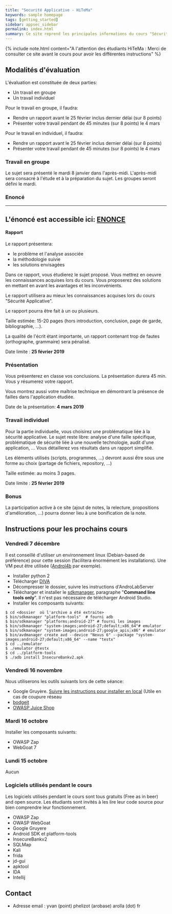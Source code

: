 ```yaml
---
title: "Securité Applicative - HiTeMa"
keywords: sample homepage
tags: [getting_started]
sidebar: appsec_sidebar
permalink: index.html
summary: Ce site reprend les principales informations du cours "Sécurité Applicative" à HiTeMa ainsi que les instructions pour les cours
---
```


{% include note.html content="A l'attention des étudiants HiTeMa : Merci de consulter ce site avant le cours pour avoir les différentes instructions" %}

## Modalités d'évaluation

L'évaluation est constituée de deux parties:
 - Un travail en groupe
 - Un travail individuel

Pour le travail en groupe, il faudra:
 - Rendre un rapport avant le 25 février inclus dernier délai (sur 8 points)
 - Présenter votre travail pendant de 45 minutes (sur 8 points) le 4 mars 

Pour le travail en individuel, il faudra:
 - Rendre un rapport avant le 25 février inclus dernier délai (sur 8 points)
 - Présenter votre travail pendant de 45 minutes (sur 8 points) le 4 mars

### Travail en groupe

Le sujet sera présenté le mardi 8 janvier dans l'après-midi. L'après-midi sera consacré à l'étude et à la préparation du sujet.
Les groupes seront défini le mardi.

### Enoncé

---
L'énoncé est accessible ici: [ENONCE](pdf/enonce-audit-minizon.pdf)
---

#### Rapport

Le rapport présentera:
 - le problème et l'analyse associée
 - la méthodologie suivie
 - les solutions envisagées

Dans ce rapport, vous étudierez le sujet proposé. Vous mettrez en oeuvre les connaissances acquises lors du cours.
Vous proposerez des solutions en mettant en avant les avantages et les inconvénients.

Le rapport utilisera au mieux les connaissances acquises lors du cours "Sécurité Applicative".

Le rapport pourra être fait à un ou plusieurs.

Taille estimée: 15-20 pages (hors introduction, conclusion, page de garde, bibliographie, ...).

La qualité de l'écrit étant importante, un rapport contenant trop de fautes (orthographe, grammaire) sera pénalisé.


Date limite : **25 février 2019**

### Présentation

Vous présenterez en classe vos conclusions. La présentation durera 45 min.
Vous y résumerez votre rapport. 

Vous montrez aussi votre maîtrise technique en démontrant la présence de failles dans l'application étudiée.

Date de la présentation: **4 mars 2019**

### Travail individuel

Pour la partie individuelle, vous choisirez une problématique liée à la sécurité applicative.
Le sujet reste libre: analyse d'une faille spécifique, problématique de sécurité liée à une nouvelle technologie,
audit d'une application, ... Vous détaillerez vos résultats dans un rapport simplifié.

Les éléments utilisés (scripts, programmes, ...) devront aussi ếtre sous une forme au choix (partage de fichiers, repository, ...)

Taille estimée: au moins 3 pages.

Date limite : **25 février 2019**

### Bonus

La participation active à ce site (ajout de notes, la relecture, propositions d'amélioration, ...)
pourra donner lieu à une bonification de la note.

## Instructions pour les prochains cours

### Vendredi 7 décembre

Il est conseillé d'utiliser un environnement linux (Debian-based de préférence) pour cette session (facilitera énormément les installations). 
Une VM peut être utilisée ([Androl4b](https://github.com/sh4hin/Androl4b) par exemple).
 - Installer python 2
 - Télécharger [DIVA](https://github.com/cotonne/appsec-hitema/releases/download/0/diva.apk)
 - Décompresser le dossier, suivre les instructions d'AndroLabServer
 - Télécharger et installer le [sdkmanager](https://developer.android.com/studio/), paragraphe "**Command line tools only**". Il n'est pas nécessaire de télécharger Android Studio.
 - Installer les composants suivants:

```
$ cd <dossier  où l'archive a été extraite>
$ bin/sdkmanager "platform-tools"  # fourni adb
$ bin/sdkmanager "platforms;android-27" # fourni les images
$ bin/sdkmanager "system-images;android-27;default;x86_64"# emulator
$ bin/sdkmanager "system-images;android-27;google_apis;x86" # emulator
$ bin/avdmanager create avd --device "Nexus 6" --package "system-images;android-27;default;x86_64" --name "testx"
$ cd ../emulator
$ ./emulator @testx
$ cd ../platform-tools
$ ./adb install InsecureBankv2.apk
```

### Vendredi 16 novembre

Nous utiliserons les outils suivants lors de cette séance:

 - Google Gruyère. [Suivre les instructions pour installer en local](https://google-gruyere.appspot.com/part1) (Utile en cas de coupure réseau
 - [bodgeit](https://github.com/psiinon/bodgeit)
 - [OWASP Juice Shop](https://www.owasp.org/index.php/OWASP_Juice_Shop_Project)

### Mardi 16 octobre

Installer les composants suivants:

 - OWASP Zap
 - WebGoat 7

### Lundi 15 octobre

Aucun

### Logiciels utilisés pendant le cours

Les logiciels utilisés pendant le cours sont tous gratuits (Free as in beer) and open source.
Les étudiants sont invités à les lire leur code source pour bien comprendre leur fonctionnement.

 - OWASP Zap
 - OWASP WebGoat
 - Google Gruyere
 - Android SDK et platform-tools
 - InsecureBankv2
 - SQLMap
 - Kali
 - frida
 - jd-gui
 - apktool
 - IDA
 - Intellij

## Contact

 - Adresse email : yvan (point) phelizot (arobase) arolla (dot) fr



